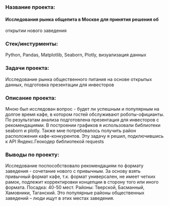 ### Название проекта: 
#### Исследования рынка общепита в Москве для принятия решения об
открытии нового заведения

### Стек/инстурменты:
Python, Pandas, Matplotlib, Seaborn, Plotly, визуализация данных

### Задачи проекта:
Исследование рынка общественного питания на основе открытых данных, подготовка презентации для инвесторов

### Описание проекта:
Мною был исследован вопрос - будет ли успешным и популярным на долгое время кафе, в
котором гостей обслуживают роботы-официанты. По результатам анализа подготовлена
презентация для инвесторов с рекомендациями. В построении графиков я использовали
библиотеки seaborn и plotly. Также мне потребовалось получить район расположения
кафе-конкурентов. Эту задачу я решил, подключившись к API Яндекс.Геокодер
библиотекой requests

### Выводы по проекту:
Исследование поспособствовало рекомендациям по формату заведения - сочетание нового с привычным. За основу взять привычный формат кафе, т.к. формат универсален, не имеет четких рамок, подлежит корректировки концепции в сторону того или иного формата. Посадка: 40-50 мест. Районы: Тверской, Басманный, Хамовники, Таганский. Это популярные районы общественных заведений – люди ищут в этих местах заведения.


